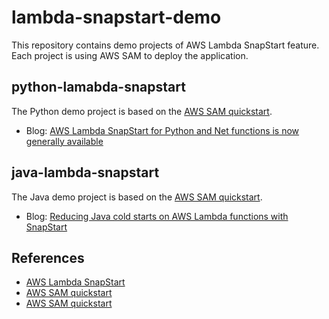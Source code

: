 # lambda-snapstart-demo

This repository contains demo projects of AWS Lambda SnapStart feature. Each project is using AWS SAM to deploy the application.

## python-lamabda-snapstart

The Python demo project is based on the [AWS SAM quickstart](https://github.com/aws-samples/serverless-app-python-snapstart).

- Blog: [AWS Lambda SnapStart for Python and Net functions is now generally available](https://aws.amazon.com/blogs/aws/aws-lambda-snapstart-for-python-and-net-functions-is-now-generally-available/)

## java-lambda-snapstart

The Java demo project is based on the [AWS SAM quickstart](https://github.com/aws-samples/serverless-app-java-snapstart).

- Blog: [Reducing Java cold starts on AWS Lambda functions with SnapStart](https://aws.amazon.com/blogs/compute/reducing-java-cold-starts-on-aws-lambda-functions-with-snapstart/)


## References

- [AWS Lambda SnapStart](https://docs.aws.amazon.com/lambda/latest/dg/snapstart.html)
- [AWS SAM quickstart](https://github.com/aws-samples/serverless-app-python-snapstart)
- [AWS SAM quickstart](https://github.com/aws-samples/serverless-app-java-snapstart)
